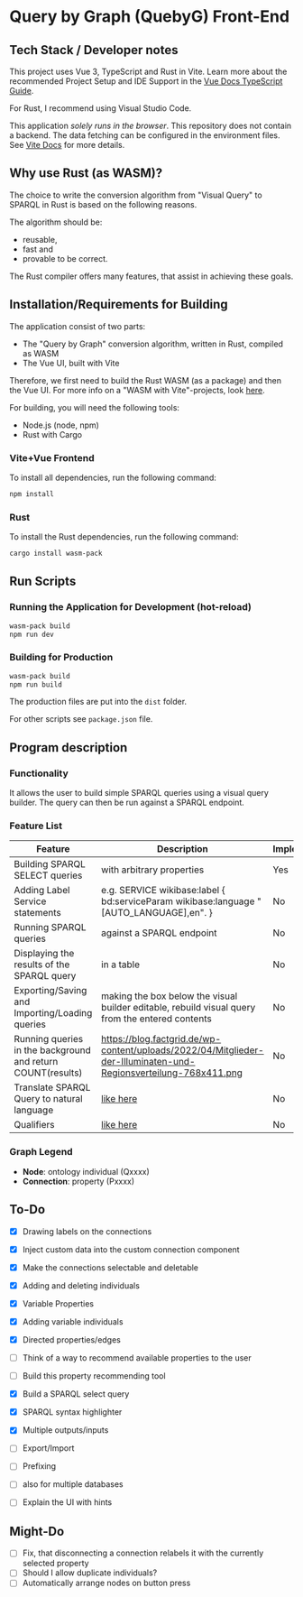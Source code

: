 # Query by Graph (QuebyG) Front-End

## Tech Stack / Developer notes

This project uses Vue 3, TypeScript and Rust in Vite. Learn more
about the recommended Project Setup and IDE Support in the
[Vue Docs TypeScript Guide](https://vuejs.org/guide/typescript/overview.html#project-setup).

For Rust, I recommend using Visual Studio Code.

This application _solely runs in the browser_. This repository
does not contain a backend. The data fetching can be configured
in the environment files. See [Vite Docs](https://vitejs.dev/guide/env-and-mode)
for more details.

## Why use Rust (as WASM)?

The choice to write the conversion algorithm from "Visual Query"
to SPARQL in Rust is based on the following reasons.

The algorithm should be:

- reusable,
- fast and
- provable to be correct.

The Rust compiler offers many features, that assist in achieving
these goals.

## Installation/Requirements for Building

The application consist of two parts:

- The "Query by Graph" conversion algorithm, written in Rust, compiled as WASM
- The Vue UI, built with Vite

Therefore, we first need to build the Rust WASM (as a package) and then
the Vue UI. For more info on a "WASM with Vite"-projects, look [here](https://github.com/shadanan/vite-rust-wasm).

For building, you will need the following tools:

- Node.js (node, npm)
- Rust with Cargo

### Vite+Vue Frontend

To install all dependencies, run the following command:

```bash
npm install
```

### Rust

To install the Rust dependencies, run the following command:

```bash
cargo install wasm-pack
```

## Run Scripts

### Running the Application for Development (hot-reload)

```bash
wasm-pack build
npm run dev
```

### Building for Production

```bash
wasm-pack build
npm run build
```

The production files are put into the `dist` folder.

For other scripts see `package.json` file.

## Program description

### Functionality

It allows the user to build simple SPARQL queries using a
visual query builder. The query can then be run
against a SPARQL endpoint.

### Feature List

| Feature                                                     | Description                                                                                                      | Implemented |
|-------------------------------------------------------------|------------------------------------------------------------------------------------------------------------------|-------------|
| Building SPARQL SELECT queries                              | with arbitrary properties                                                                                        | Yes         |
| Adding Label Service statements                             | e.g. SERVICE wikibase:label { bd:serviceParam wikibase:language "[AUTO_LANGUAGE],en". }                          | No          |
| Running SPARQL queries                                      | against a SPARQL endpoint                                                                                        | No          |
| Displaying the results of the SPARQL query                  | in a table                                                                                                       | No          |
| Exporting/Saving and Importing/Loading queries              | making the box below the visual builder editable, rebuild visual query from the entered contents                 | No          |
| Running queries in the background and return COUNT(results) | https://blog.factgrid.de/wp-content/uploads/2022/04/Mitglieder-der-Illuminaten-und-Regionsverteilung-768x411.png | No          |
| Translate SPARQL Query to natural language                  | [like here](https://blog.factgrid.de/wp-content/uploads/2022/04/Ausbildung-der-Vater-der-Jena-Studenten.png)     | No          |
| Qualifiers                                                  | [like here](https://blog.factgrid.de/wp-content/uploads/2022/04/Jena-Studium-von-bis-768x443.png)                | No          |

### Graph Legend

- **Node**: ontology individual (Qxxxx)
- **Connection**: property (Pxxxx)

## To-Do

- [x] Drawing labels on the connections
- [x] Inject custom data into the custom connection component
- [x] Make the connections selectable and deletable
- [x] Adding and deleting individuals
- [x] Variable Properties
- [x] Adding variable individuals
- [x] Directed properties/edges
- [ ] Think of a way to recommend available properties to the user
- [ ] Build this property recommending tool
- [x] Build a SPARQL select query
- [x] SPARQL syntax highlighter
- [x] Multiple outputs/inputs
- [ ] Export/Import


- [ ] Prefixing
- [ ] also for multiple databases


- [ ] Explain the UI with hints

## Might-Do

- [ ] Fix, that disconnecting a connection relabels it with the currently selected property
- [ ] Should I allow duplicate individuals?
- [ ] Automatically arrange nodes on button press
